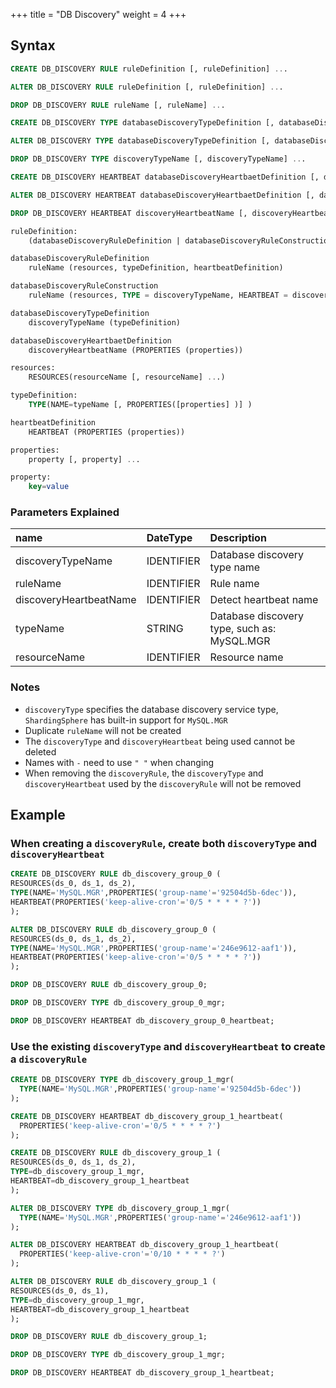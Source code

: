 +++
title = "DB Discovery"
weight = 4
+++

## Syntax

```sql
CREATE DB_DISCOVERY RULE ruleDefinition [, ruleDefinition] ...

ALTER DB_DISCOVERY RULE ruleDefinition [, ruleDefinition] ...

DROP DB_DISCOVERY RULE ruleName [, ruleName] ...

CREATE DB_DISCOVERY TYPE databaseDiscoveryTypeDefinition [, databaseDiscoveryTypeDefinition] ...

ALTER DB_DISCOVERY TYPE databaseDiscoveryTypeDefinition [, databaseDiscoveryTypeDefinition] ...

DROP DB_DISCOVERY TYPE discoveryTypeName [, discoveryTypeName] ...

CREATE DB_DISCOVERY HEARTBEAT databaseDiscoveryHeartbaetDefinition [, databaseDiscoveryHeartbaetDefinition] ...

ALTER DB_DISCOVERY HEARTBEAT databaseDiscoveryHeartbaetDefinition [, databaseDiscoveryHeartbaetDefinition] ...

DROP DB_DISCOVERY HEARTBEAT discoveryHeartbeatName [, discoveryHeartbeatName] ...

ruleDefinition:
    (databaseDiscoveryRuleDefinition | databaseDiscoveryRuleConstruction)

databaseDiscoveryRuleDefinition
    ruleName (resources, typeDefinition, heartbeatDefinition)

databaseDiscoveryRuleConstruction
    ruleName (resources, TYPE = discoveryTypeName, HEARTBEAT = discoveryHeartbeatName)

databaseDiscoveryTypeDefinition
    discoveryTypeName (typeDefinition)

databaseDiscoveryHeartbaetDefinition
    discoveryHeartbeatName (PROPERTIES (properties)) 

resources:
    RESOURCES(resourceName [, resourceName] ...)

typeDefinition:
    TYPE(NAME=typeName [, PROPERTIES([properties] )] )

heartbeatDefinition
    HEARTBEAT (PROPERTIES (properties)) 

properties:
    property [, property] ...

property:
    key=value                          
```

### Parameters Explained

| name                   | DateType   | Description                                 |
|:-----------------------|:-----------|:--------------------------------------------|
| discoveryTypeName      | IDENTIFIER | Database discovery type name                |
| ruleName               | IDENTIFIER | Rule name                                   |
| discoveryHeartbeatName | IDENTIFIER | Detect heartbeat name                       |
| typeName               | STRING     | Database discovery type, such as: MySQL.MGR |
| resourceName           | IDENTIFIER | Resource name                               |

### Notes

- `discoveryType` specifies the database discovery service type, `ShardingSphere` has built-in support for `MySQL.MGR`
- Duplicate `ruleName` will not be created
- The `discoveryType` and `discoveryHeartbeat` being used cannot be deleted
- Names with `-` need to use `" "` when changing
- When removing the `discoveryRule`, the `discoveryType` and `discoveryHeartbeat` used by the `discoveryRule` will not be removed


## Example

### When creating a `discoveryRule`, create both `discoveryType` and `discoveryHeartbeat`

```sql
CREATE DB_DISCOVERY RULE db_discovery_group_0 (
RESOURCES(ds_0, ds_1, ds_2),
TYPE(NAME='MySQL.MGR',PROPERTIES('group-name'='92504d5b-6dec')),
HEARTBEAT(PROPERTIES('keep-alive-cron'='0/5 * * * * ?'))
);

ALTER DB_DISCOVERY RULE db_discovery_group_0 (
RESOURCES(ds_0, ds_1, ds_2),
TYPE(NAME='MySQL.MGR',PROPERTIES('group-name'='246e9612-aaf1')),
HEARTBEAT(PROPERTIES('keep-alive-cron'='0/5 * * * * ?'))
);

DROP DB_DISCOVERY RULE db_discovery_group_0;

DROP DB_DISCOVERY TYPE db_discovery_group_0_mgr;

DROP DB_DISCOVERY HEARTBEAT db_discovery_group_0_heartbeat;

```

### Use the existing `discoveryType` and `discoveryHeartbeat` to create a `discoveryRule`

```sql
CREATE DB_DISCOVERY TYPE db_discovery_group_1_mgr(
  TYPE(NAME='MySQL.MGR',PROPERTIES('group-name'='92504d5b-6dec'))
);

CREATE DB_DISCOVERY HEARTBEAT db_discovery_group_1_heartbeat(
  PROPERTIES('keep-alive-cron'='0/5 * * * * ?')
);

CREATE DB_DISCOVERY RULE db_discovery_group_1 (
RESOURCES(ds_0, ds_1, ds_2),
TYPE=db_discovery_group_1_mgr,
HEARTBEAT=db_discovery_group_1_heartbeat
);

ALTER DB_DISCOVERY TYPE db_discovery_group_1_mgr(
  TYPE(NAME='MySQL.MGR',PROPERTIES('group-name'='246e9612-aaf1'))
);

ALTER DB_DISCOVERY HEARTBEAT db_discovery_group_1_heartbeat(
  PROPERTIES('keep-alive-cron'='0/10 * * * * ?')
);

ALTER DB_DISCOVERY RULE db_discovery_group_1 (
RESOURCES(ds_0, ds_1),
TYPE=db_discovery_group_1_mgr,
HEARTBEAT=db_discovery_group_1_heartbeat
);

DROP DB_DISCOVERY RULE db_discovery_group_1;

DROP DB_DISCOVERY TYPE db_discovery_group_1_mgr;

DROP DB_DISCOVERY HEARTBEAT db_discovery_group_1_heartbeat;
```